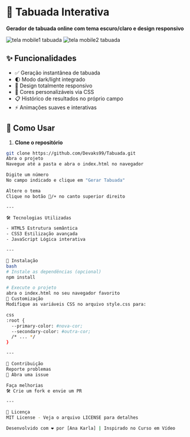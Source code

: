 # 🧮 Tabuada Interativa 

**Gerador de tabuada online com tema escuro/claro e design responsivo**

![tela mobile1 tabuada](https://github.com/user-attachments/assets/53a99250-5928-4969-89ad-1714a2c62720)
![tela mobile2 tabuada](https://github.com/user-attachments/assets/973074df-b108-4772-87cc-6689f5e1c47b)



## ✨ Funcionalidades

- ✅ Geração instantânea de tabuada
- 🌓 Modo dark/light integrado
- 📱 Design totalmente responsivo
- 🎨 Cores personalizáveis via CSS
- 📋 Histórico de resultados no próprio campo
- ⚡ Animações suaves e interativas

## 🚀 Como Usar

1. **Clone o repositório**  
```bash
git clone https://github.com/Devaks99/Tabuada.git
Abra o projeto
Navegue até a pasta e abra o index.html no navegador

Digite um número
No campo indicado e clique em "Gerar Tabuada"

Altere o tema
Clique no botão 🌙/☀️ no canto superior direito

---

🛠️ Tecnologias Utilizadas

- HTML5 Estrutura semântica
- CSS3 Estilização avançada
- JavaScript Lógica interativa

---

🔧 Instalação
bash
# Instale as dependências (opcional)
npm install

# Execute o projeto
abra o index.html no seu navegador favorito
🌈 Customização
Modifique as variáveis CSS no arquivo style.css para:

css
:root {
  --primary-color: #nova-cor;
  --secondary-color: #outra-cor;
  /* ... */
}

---

🤝 Contribuição
Reporte problemas
📌 Abra uma issue

Faça melhorias
🛠️ Crie um fork e envie um PR

---

📄 Licença
MIT License - Veja o arquivo LICENSE para detalhes

Desenvolvido com ❤️ por [Ana Karla] | Inspirado no Curso em Vídeo
